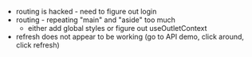 - routing is hacked - need to figure out login
- routing - repeating "main" and "aside" too much
  - either add global styles or figure out useOutletContext
- refresh does not appear to be working (go to API demo, click around, click refresh)
